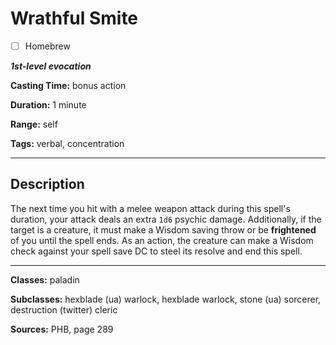 # Wrathful Smite

- [ ] Homebrew

***1st-level evocation***

**Casting Time:** bonus action

**Duration:** 1 minute

**Range:** self

**Tags:** verbal, concentration

---

## Description
The next time you hit with a melee weapon attack during this spell's duration, your attack deals an extra `1d6` psychic damage. Additionally, if the target is a creature, it must make a Wisdom saving throw or be **frightened** of you until the spell ends. As an action, the creature can make a Wisdom check against your spell save DC to steel its resolve and end this spell.

---

**Classes:** paladin

**Subclasses:** hexblade (ua) warlock, hexblade warlock, stone (ua) sorcerer, destruction (twitter) cleric

**Sources:** PHB, page 289
